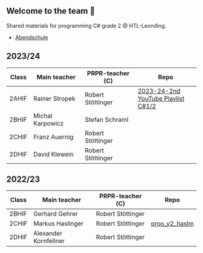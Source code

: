 ## Welcome to the team 🙌
Shared materials for programming C# grade 2 @ HTL-Leonding.
- [Abendschule](https://github.com/htl-leo-prog-2/prog_56_abend)

## 2023/24
| Class | Main teacher | PRPR-teacher (C) | Repo |
| --- | --- | --- | --- |
| 2AHIF | Rainer Stropek | Robert Stöttinger| [2023-24-2nd](https://github.com/rstropek/2023-24-2nd) <br> [YouTube Playlist C#1/2](https://www.youtube.com/playlist?list=PLhGL9p3BWHwsJN6kbQPOVZpEw2NXQXZQN)
| 2BHIF | Michal Karpowicz | Stefan Schraml | 
| 2CHIF | Franz Auernig| Robert Stöttinger | 
| 2DHIF | David Klewein | Robert Stöttinger |


## 2022/23
| Class | Main teacher | PRPR-teacher (C) | Repo |
| --- | --- | --- | --- |
| 2BHIF | Gerhard Gehrer | Robert Stöttinger| 
| 2CHIF | Markus Haslinger| Robert Stöttinger | [proo_y2_haslm](https://github.com/htl-leo-prog-2/proo_y2_haslm)
| 2DHIF | Alexander Kornfellner | Robert Stöttinger | 
